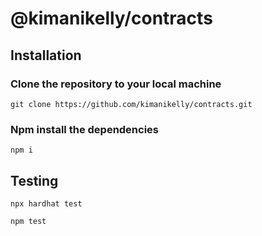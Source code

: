 # @kimanikelly/contracts

## Installation

### Clone the repository to your local machine

```
git clone https://github.com/kimanikelly/contracts.git
```

### Npm install the dependencies

```
npm i
```

## Testing

```
npx hardhat test
```

```
npm test
```

